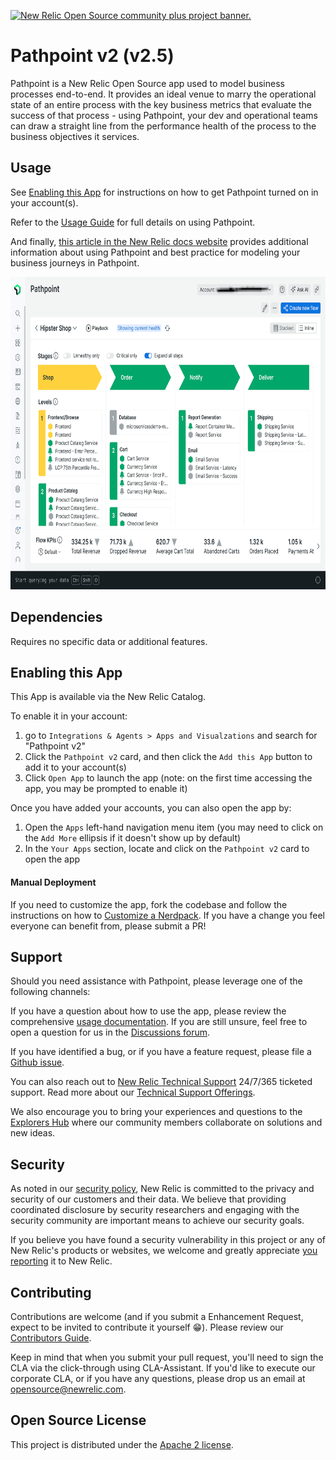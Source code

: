<a href="https://opensource.newrelic.com/oss-category/#community-plus"><picture><source media="(prefers-color-scheme: dark)" srcset="https://github.com/newrelic/opensource-website/raw/main/src/images/categories/dark/Community_Plus.png"><source media="(prefers-color-scheme: light)" srcset="https://github.com/newrelic/opensource-website/raw/main/src/images/categories/Community_Plus.png"><img alt="New Relic Open Source community plus project banner." src="https://github.com/newrelic/opensource-website/raw/main/src/images/categories/Community_Plus.png"></picture></a>

# Pathpoint v2 (v2.5)

Pathpoint is a New Relic Open Source app used to model business processes end-to-end. It provides an ideal venue to marry the operational state of an entire process with the key business metrics that evaluate the success of that process - using Pathpoint, your dev and operational teams can draw a straight line from the performance health of the process to the business objectives it services.

## Usage

See [Enabling this App](#enable) for instructions on how to get Pathpoint turned on in your account(s).

Refer to the [Usage Guide](docs/guides/usage/index.md) for full details on using Pathpoint.

And finally, [this article in the New Relic docs website](https://docs.newrelic.com/docs/new-relic-solutions/business-observability/intro-pathpoint/) provides additional information about using Pathpoint and best practice for modeling your business journeys in Pathpoint.

<img src="catalog/screenshots/screenshot-1.png" height=500 alt="Pathpoint Screenshot" /></a>

## Dependencies

Requires no specific data or additional features.

## <a id="enable"></a>Enabling this App

This App is available via the New Relic Catalog.

To enable it in your account:

1. go to `Integrations & Agents > Apps and Visualzations` and search for "Pathpoint v2"
2. Click the `Pathpoint v2` card, and then click the `Add this App` button to add it to your account(s)
3. Click `Open App` to launch the app (note: on the first time accessing the app, you may be prompted to enable it)

Once you have added your accounts, you can also open the app by:

1. Open the `Apps` left-hand navigation menu item (you may need to click on the `Add More` ellipsis if it doesn't show up by default)
2. In the `Your Apps` section, locate and click on the `Pathpoint v2` card to open the app

#### Manual Deployment

If you need to customize the app, fork the codebase and follow the instructions on how to [Customize a Nerdpack](https://docs.newrelic.com/docs/new-relic-solutions/tutorials/customize-nerdpacks/). If you have a change you feel everyone can benefit from, please submit a PR!

## Support

Should you need assistance with Pathpoint, please leverage one of the following channels:

If you have a question about how to use the app, please review the comprehensive [usage documentation](docs/guides/usage/index.md). If you are still unsure, feel free to open a question for us in the [Discussions forum](../../discussions).

If you have identified a bug, or if you have a feature request, please file a [Github issue](../../issues).

You can also reach out to [New Relic Technical Support](https://support.newrelic.com/) 24/7/365 ticketed support. Read more about our [Technical Support Offerings](https://docs.newrelic.com/docs/licenses/license-information/general-usage-licenses/support-plan). 

We also encourage you to bring your experiences and questions to the [Explorers Hub](https://discuss.newrelic.com) where our community members collaborate on solutions and new ideas.

## Security

As noted in our [security policy](https://github.com/newrelic/nr-labs-pathpoint/security/policy), New Relic is committed to the privacy and security of our customers and their data. We believe that providing coordinated disclosure by security researchers and engaging with the security community are important means to achieve our security goals.

If you believe you have found a security vulnerability in this project or any of New Relic's products or websites, we welcome and greatly appreciate [you reporting](https://docs.newrelic.com/docs/security/security-privacy/information-security/report-security-vulnerabilities/) it to New Relic.

## Contributing

Contributions are welcome (and if you submit a Enhancement Request, expect to be invited to contribute it yourself :grin:). Please review our [Contributors Guide](CONTRIBUTING.md).

Keep in mind that when you submit your pull request, you'll need to sign the CLA via the click-through using CLA-Assistant. If you'd like to execute our corporate CLA, or if you have any questions, please drop us an email at opensource@newrelic.com.

## Open Source License

This project is distributed under the [Apache 2 license](LICENSE).
